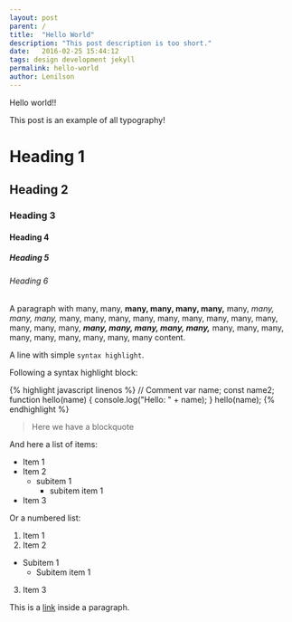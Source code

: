```yaml
---
layout: post
parent: /
title:  "Hello World"
description: "This post description is too short."
date:   2016-02-25 15:44:12
tags: design development jekyll
permalink: hello-world
author: Lenilson
---
```


Hello world!!

This post is an example of all typography!

# Heading 1

## Heading 2

### Heading 3

#### Heading 4

##### Heading 5

###### Heading 6

A paragraph with many, many, **many, many, many, many,** many, *many, many, many,* many, many, many, many, many, many, many, many, many, many, many, many, ***many, many, many, many, many,*** many, many, many, many, many, many, many, many, many content.

A line with simple `syntax highlight`.

Following a syntax highlight block:

{% highlight javascript linenos %}
// Comment
var name;
const name2;
function hello(name) {
  console.log("Hello: " + name);
}
hello(name);
{% endhighlight %}

> Here we have a blockquote

And here a list of items:

+ Item 1
+ Item 2
  + subitem 1
    + subitem item 1
+ Item 3

Or a numbered list:

1. Item 1
2. Item 2
+ Subitem 1
  + Subitem item 1
3. Item 3

This is a [link][lnlwd] inside a paragraph.

[lnlwd]: http://lnlwd.com
